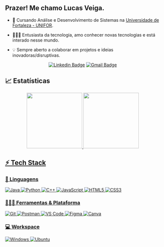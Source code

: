 ## Prazer! Me chamo Lucas Veiga.

* 📖 Cursando Análise e Desenvolvimento de Sistemas na [Universidade de Fortaleza - UNIFOR](https://www.unifor.br/). 

* 🧑🏻‍💻 Entusiasta da tecnologia, amo conhecer novas tecnologias e está interado nesse mundo. 

* 💡 Sempre aberto a colaborar em projetos e ideias inovadoras/disruptivas.

<div align="center">
  
  [![Linkedin Badge](https://img.shields.io/badge/-LucasVeiga-blue?style=flat-square&logo=Linkedin&logoColor=white&link=https://www.linkedin.com/in/lucasveiga19)](https://www.linkedin.com/in/lucasveiga19)
  [![Gmail Badge](https://img.shields.io/badge/-lucas.veiga@laveiga.com.br-c14438?style=flat-square&logo=Gmail&logoColor=white&link=mailto:lucas.veiga@laveiga.com.br)](mailto:lucas.veiga@laveiga.com.br)
</div>

## 📈 Estatísticas

<div align="center">
  
  <a href="https://github.com/lucasveiga19">
  <img height="180em" src="https://github-readme-stats.vercel.app/api?username=lucasveiga19&show_icons=true&theme=maroongold&include_all_commits=true&count_private=true"/> 
    <img height="180em" src="https://github-readme-stats.vercel.app/api/top-langs/?username=lucasveiga19&layout=compact&langs_count=7&theme=maroongold"/>
</div>

## ⚡ Tech Stack

### 🚀 Linguagens

![Java](https://img.shields.io/badge/Java-ED8B00?style=for-the-badge&logo=java&logoColor=white)
![Python](https://img.shields.io/badge/Python-FFD43B?style=for-the-badge&logo=python&logoColor=306998)
![C++](https://img.shields.io/badge/C%2B%2B-00599C?style=for-the-badge&logo=c%2B%2B&logoColor=white)
![JavaScript](https://img.shields.io/badge/JavaScript-323330?style=for-the-badge&logo=javascript&logoColor=F7DF1E)
![HTML5](https://img.shields.io/badge/HTML5-E34F26?style=for-the-badge&logo=html5&logoColor=white)
![CSS3](https://img.shields.io/badge/CSS3-1572B6?style=for-the-badge&logo=css3&logoColor=white)

### 🧑🏻‍💻 Ferramentas & Plataforma

![Git](https://img.shields.io/badge/Git-F05032?style=for-the-badge&logo=git&logoColor=white)
![Postman](https://img.shields.io/badge/Postman-FF6C37?style=for-the-badge&logo=Postman&logoColor=white)
![VS Code](https://img.shields.io/badge/Visual_Studio_Code-0078D4?style=for-the-badge&logo=visual%20studio%20code&logoColor=white)
![Figma](https://img.shields.io/badge/Figma-F24E1E?style=for-the-badge&logo=figma&logoColor=white)
![Canva](https://img.shields.io/badge/Canva-%2300C4CC.svg?&style=for-the-badge&logo=Canva&logoColor=white)
  
### 💻 Workspace

![Windows](https://img.shields.io/badge/Windows-0078D6?style=for-the-badge&logo=windows&logoColor=white)
![Ubuntu](https://img.shields.io/badge/Ubuntu-E95420?style=for-the-badge&logo=ubuntu&logoColor=white)
